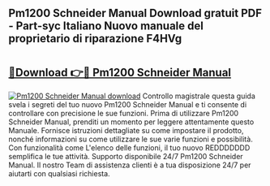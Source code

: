 ## Pm1200 Schneider Manual Download gratuit PDF - Part-syc Italiano Nuovo manuale del proprietario di riparazione F4HVg

# <h2><a href="http://dfb4n0h.blite.top/?on=Pm1200+Schneider+Manual">🔗Download 👉🔴 Pm1200 Schneider Manual</a></h2>

[![Pm1200 Schneider Manual download](https://i.imgur.com/lujVjoI.png)](http://dfb4n0h.blite.top/?on=Pm1200+Schneider+Manual)
Controllo magistrale questa guida svela i segreti del tuo nuovo Pm1200 Schneider Manual e ti consente di controllare con precisione le sue funzioni. Prima di utilizzare Pm1200 Schneider Manual, prenditi un momento per leggere attentamente questo Manuale. Fornisce istruzioni dettagliate su come impostare il prodotto, nonché informazioni su come utilizzare le sue varie funzioni e possibilità. Con funzionalità come L'elenco delle funzioni, il tuo nuovo REDDDDDDD semplifica le tue attività. Supporto disponibile 24/7 Pm1200 Schneider Manual. Il nostro Team di assistenza clienti è a tua disposizione 24/7 per aiutarti con qualsiasi richiesta.
